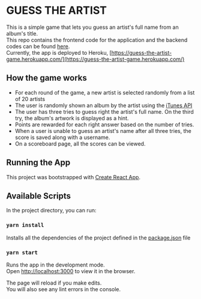 # GUESS THE ARTIST

This is a simple game that lets you guess an artist's full name from an album's title.\
This repo contains the frontend code for the application and the backend codes can be found [here](https://github.com/amenline/guess-the-artist).\
Currently, the app is deployed to Heroku, [https://guess-the-artist-game.herokuapp.com/](https://guess-the-artist-game.herokuapp.com/)

## How the game works

- For each round of the game, a new artist is selected randomly from a list of 20 artists
- The user is randomly shown an album by the artist using the [iTunes API](https://developer.apple.com/library/archive/documentation/AudioVideo/Conceptual/iTuneSearchAPI/Searching.html#//apple_ref/doc/uid/TP40017632-CH5-SW1)
- The user has three tries to guess right the artist's full name. On the third try, the album's artwork is displayed as a hint.
- Points are rewarded for each right answer based on the number of tries.
- When a user is unable to guess an artist's name after all three tries, the score is saved along with a username.
- On a scoreboard page, all the scores can be viewed.

## Running the App

This project was bootstrapped with [Create React App](https://github.com/facebook/create-react-app).

## Available Scripts

In the project directory, you can run:

### `yarn install`
Installs all the dependencies of the project defined in the [package.json](package.json) file

### `yarn start`

Runs the app in the development mode.\
Open [http://localhost:3000](http://localhost:3000) to view it in the browser.

The page will reload if you make edits.\
You will also see any lint errors in the console.
